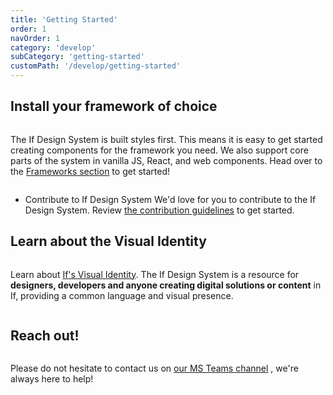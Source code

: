 ```yaml
---
title: 'Getting Started'
order: 1
navOrder: 1
category: 'develop'
subCategory: 'getting-started'
customPath: '/develop/getting-started'
---
```


## Install your framework of choice

<div class="if text layout column left">

The If Design System is built styles first. This means it is easy to get started creating components for the framework
you need. We also support core parts of the system in vanilla JS, React, and web components. Head over to
the [Frameworks section](/develop/frameworks) to get started!

</div>

<ul class="ids-doc if navigational cards two text">
  <li class="ids-doc if navigational-card text box">
    <span class="if title">Contribute to If Design System</span>
    <span class="if text">We'd love for you to contribute to the If Design System. Review <a href="/develop/contribute" class="if">the contribution guidelines</a> to get started.</span>
  </li>
</ul>

## Learn about the Visual Identity

<div class="if text layout column left">

Learn about [If's Visual Identity](/design/introduction). The If Design System is a resource for **designers, developers
and anyone creating digital solutions or content** in
If, providing a common language and visual presence.

</div>

## Reach out!

<div class="if text layout column left">

Please do not hesitate to contact us
on [our MS Teams channel](https://teams.microsoft.com/l/team/19%3a5653139ad54d4f06b340907b42f35aeb%40thread.skype/conversations?groupId=5f5dd61d-c19e-437a-9f65-721db7ef30b7&tenantId=de7e7a67-ae61-49d2-97a7-526c910ad675)
, we're always here to help!

</div>

